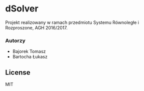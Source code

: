 # dSolver

Projekt realizowany w ramach przedmiotu Systemu Równoległe i Rozproszone, AGH 2016/2017.

### Autorzy

 - Bajorek Tomasz
 - Bartocha Łukasz

License
----

MIT
